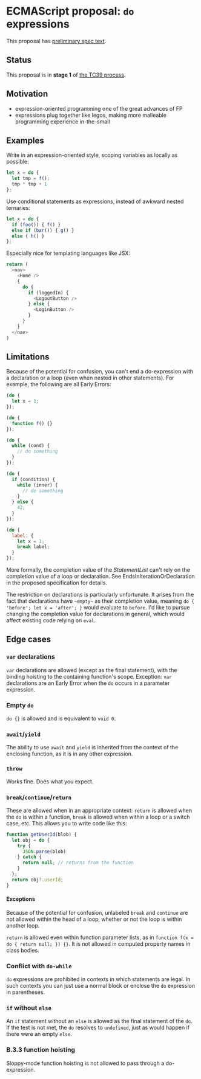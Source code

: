 # ECMAScript proposal: `do` expressions

This proposal has [preliminary spec text](https://tc39.github.io/proposal-do-expressions/).

## Status

This proposal is in **stage 1** of [the TC39 process](https://tc39.github.io/process-document/).

## Motivation

* expression-oriented programming one of the great advances of FP
* expressions plug together like legos, making more malleable programming experience in-the-small

## Examples

Write in an expression-oriented style, scoping variables as locally as possible:

```js
let x = do {
  let tmp = f();
  tmp * tmp + 1
};
```

Use conditional statements as expressions, instead of awkward nested ternaries:

```js
let x = do {
  if (foo()) { f() }
  else if (bar()) { g() }
  else { h() }
};
```

Especially nice for templating languages like JSX:

```js
return (
  <nav>
    <Home />
    {
      do {
        if (loggedIn) {
          <LogoutButton />
        } else {
          <LoginButton />
        }
      }
    }
  </nav>
)
```

## Limitations

Because of the potential for confusion, you can't end a do-expression with a declaration or a loop (even when nested in other statements). For example, the following are all Early Errors:

```js
(do {
  let x = 1;
});
```

```js
(do {
  function f() {}
});
```

```js
(do {
  while (cond) {
    // do something
  }
});
```

```js
(do {
  if (condition) {
    while (inner) {
      // do something
    }
  } else {
    42;
  }
});
```

```js
(do {
  label: {
    let x = 1;
    break label;
  }
});
```

More formally, the completion value of the _StatementList_ can't rely on the completion value of a loop or declaration. See EndsInIterationOrDeclaration in the proposed specification for details.

The restriction on declarations is particularly unfortunate. It arises from the fact that declarations have `~empty~` as their completion value, meaning `do { 'before'; let x = 'after'; }` would evaluate to `before`. I'd like to pursue changing the completion value for declarations in general, which would affect existing code relying on `eval`.

## Edge cases

### `var` declarations

`var` declarations are allowed (except as the final statement), with the binding hoisting to the containing function's scope. Exception: `var` declarations are an Early Error when the `do` occurs in a parameter expression.

### Empty `do`

`do {}` is allowed and is equivalent to `void 0`.

### `await`/`yield`

The ability to use `await` and `yield` is inherited from the context of the enclosing function, as it is in any other expression.

### `throw`

Works fine. Does what you expect.

### `break`/`continue`/`return`

These are allowed when in an appropriate context: `return` is allowed when the `do` is within a function, `break` is allowed when within a loop or a switch case, etc. This allows you to write code like this:

```js
function getUserId(blob) {
  let obj = do {
    try {
      JSON.parse(blob)
    } catch {
      return null; // returns from the function
    }
  };
  return obj?.userId;
}
```

#### Exceptions

Because of the potential for confusion, unlabeled `break` and `continue` are not allowed within the head of a loop, whether or not the loop is within another loop.

`return` is allowed even within function parameter lists, as in `function f(x = do { return null; }) {}`. It is not allowed in computed property names in class bodies.

### Conflict with `do-while`

`do` expressions are prohibited in contexts in which statements are legal. In such contexts you can just use a normal block or enclose the `do` expression in parentheses.

### `if` without `else`

An `if` statement without an `else` is allowed as the final statement of the `do`. If the test is not met, the `do` resolves to `undefined`, just as would happen if there were an empty `else`.

### B.3.3 function hoisting

Sloppy-mode function hoisting is not allowed to pass through a do-expression.
